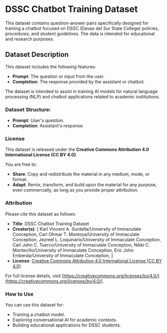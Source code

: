 # DSSC Chatbot Training Dataset

This dataset contains question-answer pairs specifically designed for training a chatbot focused on DSSC (Davao del Sur State College) policies, procedures, and student guidelines. The data is intended for educational and research purposes.

## Dataset Description
This dataset includes the following features:
- **Prompt**: The question or input from the user.
- **Completion**: The response provided by the assistant or chatbot.

The dataset is intended to assist in training AI models for natural language processing (NLP) and chatbot applications related to academic institutions.

### Dataset Structure:
- **Prompt**: User's question.
- **Completion**: Assistant's response.

### License
This dataset is released under the **Creative Commons Attribution 4.0 International License (CC BY 4.0)**.

You are free to:
- **Share**: Copy and redistribute the material in any medium, mode, or format.
- **Adapt**: Remix, transform, and build upon the material for any purpose, even commercially, as long as you provide proper attribution.

### Attribution
Please cite this dataset as follows:
- **Title**: DSSC Chatbot Training Dataset
- **Creator(s)**: [
                    Karl Vincent A. Surdella/University of Immaculate Conception,
                    Carl Ohmar T. Montoya/University of Immaculate Conception,
                    Jezreel L. Loquinario/University of Immaculate Conception,
                    Carl John C. Tuerco/University of Immaculate Conception,
                    Nikki C. Montecillo/University of Immaculate Conception,
                    Eric John Emberda/University of Immaculate Conception,
                  ]
- **License**: [Creative Commons Attribution 4.0 International License (CC BY 4.0)](https://creativecommons.org/licenses/by/4.0/)

For full license details, visit [https://creativecommons.org/licenses/by/4.0/](https://creativecommons.org/licenses/by/4.0/).

### How to Use
You can use this dataset for:
- Training a chatbot model.
- Exploring conversational AI for academic contexts.
- Building educational applications for DSSC students.

